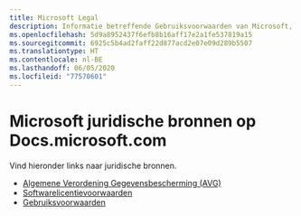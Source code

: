 ```yaml
---
title: Microsoft Legal
description: Informatie betreffende Gebruiksvoorwaarden van Microsoft, AVG, Informatiebescherming, Licentievoorwaarden Software, enz.
ms.openlocfilehash: 5d9a8952437f6efb8b16aff17e2a1fe537819a15
ms.sourcegitcommit: 6925c5b4ad2faff22d877acd2e07e09d289b5507
ms.translationtype: HT
ms.contentlocale: nl-BE
ms.lasthandoff: 06/05/2020
ms.locfileid: "77570601"
---
```

# <a name="microsoft-legal-resources-on-docsmicrosoftcom"></a>Microsoft juridische bronnen op Docs.microsoft.com

Vind hieronder links naar juridische bronnen. 

- [Algemene Verordening Gegevensbescherming (AVG)](/legal/gdpr)
- [Softwarelicentievoorwaarden](information-protection/software-license-terms)
- [Gebruiksvoorwaarden](/legal/termsofuse)
